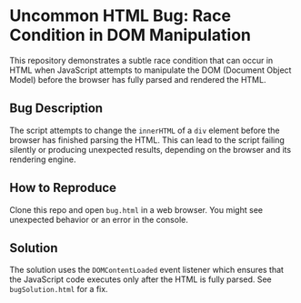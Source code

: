 # Uncommon HTML Bug: Race Condition in DOM Manipulation

This repository demonstrates a subtle race condition that can occur in HTML when JavaScript attempts to manipulate the DOM (Document Object Model) before the browser has fully parsed and rendered the HTML.

## Bug Description
The script attempts to change the `innerHTML` of a `div` element before the browser has finished parsing the HTML. This can lead to the script failing silently or producing unexpected results, depending on the browser and its rendering engine. 

## How to Reproduce
Clone this repo and open `bug.html` in a web browser. You might see unexpected behavior or an error in the console. 

## Solution
The solution uses the `DOMContentLoaded` event listener which ensures that the JavaScript code executes only after the HTML is fully parsed.  See `bugSolution.html` for a fix.